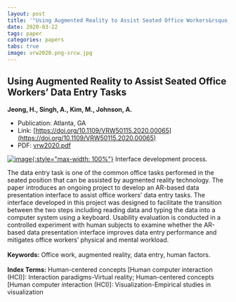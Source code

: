 ```yaml
---
layout: post
title: '"Using Augmented Reality to Assist Seated Office Workers&rsquo; Data Entry Tasks"'
date: 2020-03-22
tags: paper
categories: papers
tabs: true
image: vrw2020.png-srcw.jpg
---
```


## Using Augmented Reality to Assist Seated Office Workers&rsquo; Data Entry Tasks
**Jeong, H., Singh, A., Kim, M., Johnson, A.**
- Publication: Atlanta, GA
- Link: [https://doi.org/10.1109/VRW50115.2020.00065](https://doi.org/10.1109/VRW50115.2020.00065)
- PDF: [vrw2020.pdf](/documents/vrw2020.pdf)


[![image](https://www.evl.uic.edu/output/originals/vrw2020.png-srcw.jpg){:style="max-width: 100%"}](https://www.evl.uic.edu/output/originals/vrw2020.png-srcw.jpg)
Interface development process.

The data entry task is one of the common office tasks performed in the seated position that can be assisted by augmented reality technology. The paper introduces an ongoing project to develop an AR-based data presentation interface to assist office workers&rsquo; data entry tasks. The interface developed in this project was designed to facilitate the transition between the two steps including reading data and typing the data into a computer system using a keyboard. Usability evaluation is conducted in a controlled experiment with human subjects to examine whether the AR-based data presentation interface improves data entry performance and mitigates office workers&rsquo; physical and mental workload.<br><br>
<strong>Keywords:</strong> Office work, augmented reality, data entry, human factors.<br><br>
<strong>Index Terms:</strong> Human-centered concepts [Human computer interaction (HCI)]: Interaction paradigms-Virtual reality; Human-centered concepts [Human computer interaction (HCI)]: Visualization-Empirical studies in visualization